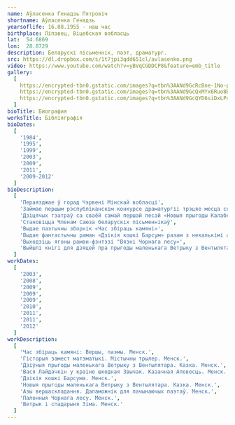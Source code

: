 ```yaml
---
name: Аўласенка Генадзь Пятровіч
shortname: Аўласенка Генадзь
yearsoflife: 16.08.1955 - наш час
birthplace: Ліпавец, Віцебская вобласць 
lat:  54.6869
lon:  28.8729
description: Беларускі пісьменнік, паэт, драматург.
src: https://dl.dropbox.com/s/1t7jpi3qdd651cl/avlasenko.png
video: https://www.youtube.com/watch?v=yBVqCGDDCP8&feature=emb_title
gallery:
  [
    https://encrypted-tbn0.gstatic.com/images?q=tbn%3AANd9GcRcBne-1No-pDqXBzgpEZA9cbZylKwAd7qQ1I3wXwh5U3xS37zh,
    https://encrypted-tbn0.gstatic.com/images?q=tbn%3AANd9GcQxMYx6Ruo8BpJ9xYSgelkqlvjVebMcESvaIs3u6GaQl79hOCEM,
    https://encrypted-tbn0.gstatic.com/images?q=tbn%3AANd9GcQYD6siDxLP43CJaBSzcsXhjpVKmW_ln16-k3bJkqNiN9C4ktrr,
  ]
bioTitle: Биография
worksTitle: Бібліяграфія
bioDates: 
  [
	'1984',
	'1995',
	'1999',
	'2003',
	'2009',
	'2011',
	'2009-2012'
  ]
bioDescription: 
  [
  	'Пераязджае ў горад Чэрвені Мінскай вобласці',
  	'Займае першым рэспубліканскім конкурсе драматургіі трэцяе месца сярод пес для',
  	'Дзіцячых тэатраў са сваёй самай першай песай «Новыя прыгоды Калабка»',
  	'Становіцца Членам Саюза беларускіх пісьменнікаў',
  	'Выдае паэтычны зборнік «Час збіраць камяні»',
  	'Выдае фантастычны раман «Дзікія кошкі Барсум» разам з некалькімі апавяданнямі',
  	'Выходзіць ягоны раман-фэнтэзі "Вязні Чорнага лесу»',
  	'Выйшлі кнігі для дзяцей пра прыгоды маленькага Ветрыку з Вентылятара «Дзіўныя прыгоды маленькага Ветрыку з Вентылятара», «Новыя прыгоды Ветрыку з Вентылятара» і «Ветрык і спадарыня Зіма»'
  ]
workDates: 
  [
  	'2003',
	'2008',
	'2009',
	'2009',
	'2009',
	'2010',
	'2011',
	'2011',
	'2012'
  ]
workDescription: 
  [
 	'Час збіраць камяні: Вершы, паэмы. Менск.',
 	'Гісторыя замест матэматыкі. Містычны трылер. Менск.',
 	'Дзіўныя прыгоды маленькага Ветрыку з Вентылятара. Казка. Менск.',
 	'Вася Лайдачкін у краіне шкодная Звычак. Казачная Аповесць. Менск.',
 	'Дзікія кошкі Барсума. Менск.',
 	'Новыя прыгоды маленькага Ветрыку з Вентылятара. Казка. Менск.',
 	'Азы вершаскладання. Дапаможнік для пачынаючых паэтаў. Менск.',
 	'Палонныя Чорнага лесу. Менск.',
 	'Ветрык і спадарыня Зіма. Менск.'
  ]
---
```

